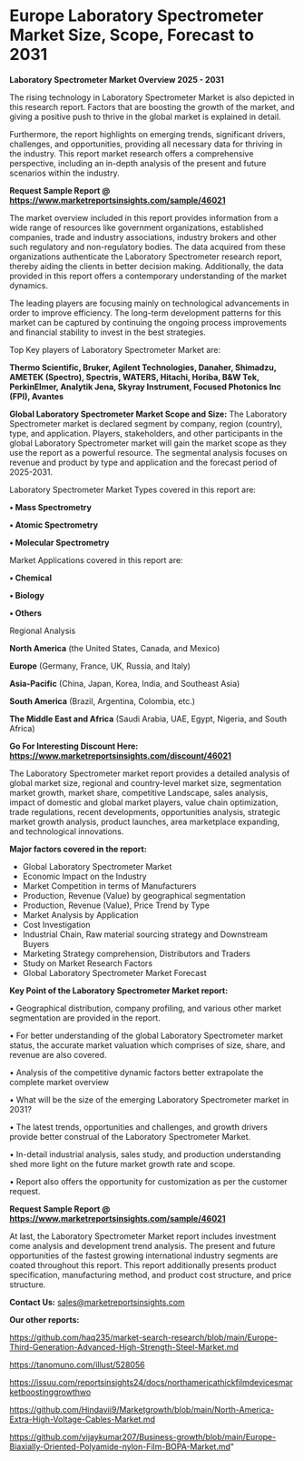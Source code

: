 # Europe Laboratory Spectrometer Market Size, Scope, Forecast to 2031

<Strong> Laboratory Spectrometer Market Overview 2025 - 2031</strong>

The rising technology in Laboratory Spectrometer Market is also depicted in this research report. Factors that are boosting the growth of the market, and giving a positive push to thrive in the global market is explained in detail.

Furthermore, the report highlights on emerging trends, significant drivers, challenges, and opportunities, providing all necessary data for thriving in the industry. This report market research offers a comprehensive perspective, including an in-depth analysis of the present and future scenarios within the industry.

<strong>Request Sample Report @ <a href=https://www.marketreportsinsights.com/sample/46021>https://www.marketreportsinsights.com/sample/46021</a></strong>

The market overview included in this report provides information from a wide range of resources like government organizations, established companies, trade and industry associations, industry brokers and other such regulatory and non-regulatory bodies. The data acquired from these organizations authenticate the Laboratory Spectrometer research report, thereby aiding the clients in better decision making. Additionally, the data provided in this report offers a contemporary understanding of the market dynamics.

The leading players are focusing mainly on technological advancements in order to improve efficiency. The long-term development patterns for this market can be captured by continuing the ongoing process improvements and financial stability to invest in the best strategies.

Top Key players of Laboratory Spectrometer Market are:

<strong>Thermo Scientific, Bruker, Agilent Technologies, Danaher, Shimadzu, AMETEK (Spectro), Spectris, WATERS, Hitachi, Horiba, B&W Tek, PerkinElmer, Analytik Jena, Skyray Instrument, Focused Photonics Inc (FPI), Avantes</strong>

<strong><b>Global Laboratory Spectrometer Market Scope and Size:</b></strong>
The Laboratory Spectrometer market is declared segment by company, region (country), type, and application. Players, stakeholders, and other participants in the global Laboratory Spectrometer market will gain the market scope as they use the report as a powerful resource. The segmental analysis focuses on revenue and product by type and application and the forecast period of 2025-2031.

Laboratory Spectrometer Market Types covered in this report are:

<strong>•  Mass Spectrometry

•  Atomic Spectrometry

•  Molecular Spectrometry</strong>

Market Applications covered in this report are:

<strong>•  Chemical

•  Biology

•  Others</strong> 

Regional Analysis

<strong>North America</strong> (the United States, Canada, and Mexico)

<strong>Europe</strong> (Germany, France, UK, Russia, and Italy)

<strong>Asia-Pacific</strong> (China, Japan, Korea, India, and Southeast Asia)

<strong>South America</strong> (Brazil, Argentina, Colombia, etc.)

<strong>The Middle East and Africa</strong> (Saudi Arabia, UAE, Egypt, Nigeria, and South Africa)

<strong>Go For Interesting Discount Here: <a href=https://www.marketreportsinsights.com/discount/46021>https://www.marketreportsinsights.com/discount/46021</a></strong>

The Laboratory Spectrometer market report provides a detailed analysis of global market size, regional and country-level market size, segmentation market growth, market share, competitive Landscape, sales analysis, impact of domestic and global market players, value chain optimization, trade regulations, recent developments, opportunities analysis, strategic market growth analysis, product launches, area marketplace expanding, and technological innovations.

<strong><b>Major factors covered in the report:</b></strong>
<ul>
  <li>Global Laboratory Spectrometer Market </li>
  <li>Economic Impact on the Industry</li>
  <li>Market Competition in terms of Manufacturers</li>
  <li>Production, Revenue (Value) by geographical segmentation</li>
  <li>Production, Revenue (Value), Price Trend by Type</li>
  <li>Market Analysis by Application</li>
  <li>Cost Investigation</li>
  <li>Industrial Chain, Raw material sourcing strategy and Downstream Buyers</li>
  <li>Marketing Strategy comprehension, Distributors and Traders</li>
  <li>Study on Market Research Factors</li>
  <li>Global Laboratory Spectrometer Market Forecast</li>
</ul>

<strong><b>Key Point of the Laboratory Spectrometer Market report:</b></strong>

• Geographical distribution, company profiling, and various other market segmentation are provided in the report.

• For better understanding of the global Laboratory Spectrometer market status, the accurate market valuation which comprises of size, share, and revenue are also covered.

• Analysis of the competitive dynamic factors better extrapolate the complete market overview

• What will be the size of the emerging Laboratory Spectrometer market in 2031?

• The latest trends, opportunities and challenges, and growth drivers provide better construal of the Laboratory Spectrometer Market.

• In-detail industrial analysis, sales study, and production understanding shed more light on the future market growth rate and scope.

• Report also offers the opportunity for customization as per the customer request.

<strong>Request Sample Report @ <a href=https://www.marketreportsinsights.com/sample/46021>https://www.marketreportsinsights.com/sample/46021</a></strong>

At last, the Laboratory Spectrometer Market report includes investment come analysis and development trend analysis. The present and future opportunities of the fastest growing international industry segments are coated throughout this report. This report additionally presents product specification, manufacturing method, and product cost structure, and price structure.

<strong>Contact Us:</strong>
sales@marketreportsinsights.com

<strong>Our other reports:</strong>

<a href=https://github.com/haq235/market-search-research/blob/main/Europe-Third-Generation-Advanced-High-Strength-Steel-Market.md>https://github.com/haq235/market-search-research/blob/main/Europe-Third-Generation-Advanced-High-Strength-Steel-Market.md</a>

<a href=https://tanomuno.com/illust/528056>https://tanomuno.com/illust/528056</a>

<a href=https://issuu.com/reportsinsights24/docs/northamericathickfilmdevicesmarketboostinggrowthwo>https://issuu.com/reportsinsights24/docs/northamericathickfilmdevicesmarketboostinggrowthwo</a>

<a href=https://github.com/Hindavii9/Marketgrowth/blob/main/North-America-Extra-High-Voltage-Cables-Market.md>https://github.com/Hindavii9/Marketgrowth/blob/main/North-America-Extra-High-Voltage-Cables-Market.md</a>

<a href=https://github.com/vijaykumar207/Business-growth/blob/main/Europe-Biaxially-Oriented-Polyamide-nylon-Film-BOPA-Market.md>https://github.com/vijaykumar207/Business-growth/blob/main/Europe-Biaxially-Oriented-Polyamide-nylon-Film-BOPA-Market.md</a>"
